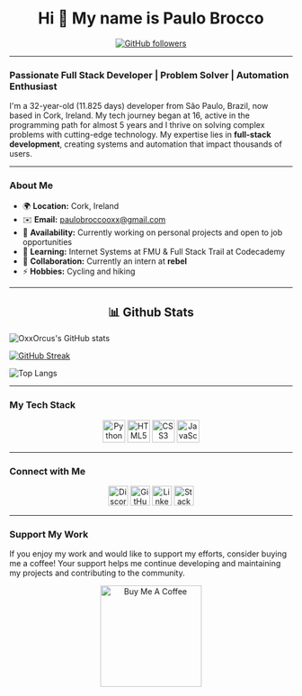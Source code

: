 <h1 align="center">Hi 👋 My name is Paulo Brocco</h1>

<p align="center">
  <a href="https://www.github.com/oxxorcus" target="_blank" rel="noreferrer">
    <img src="https://img.shields.io/github/followers/oxxorcus?logo=github&style=for-the-badge&color=3382ed&labelColor=171717" alt="GitHub followers"/>
  </a>
</p>

---

### Passionate Full Stack Developer | Problem Solver | Automation Enthusiast

I'm a 32-year-old (11.825 days) developer from São Paulo, Brazil, now based in Cork, Ireland. My tech journey began at 16, active in the programming path for almost 5 years and I thrive on solving complex problems with cutting-edge technology. My expertise lies in **full-stack development**, creating systems and automation that impact thousands of users.

---

### About Me

- 🌍  **Location:** Cork, Ireland
- ✉️  **Email:** [paulobroccooxx@gmail.com](mailto:paulobroccooxx@gmail.com)
- 🚀  **Availability:** Currently working on personal projects and open to job opportunities
- 🧠  **Learning:** Internet Systems at FMU & Full Stack Trail at Codecademy
- 🤝  **Collaboration:** Currently an intern at **rebel**
- ⚡  **Hobbies:** Cycling and hiking

---

<h2 align="center">📊 Github Stats</h2>

  ![OxxOrcus's GitHub stats](https://github-readme-stats.vercel.app/api?username=OxxOrcus&show_icons=true&theme=radical)

  [![GitHub Streak](https://streak-stats.demolab.com?user=OxxOrcus&theme=radical)](https://git.io/streak-stats)

  ![Top Langs](https://github-readme-stats.vercel.app/api/top-langs/?username=OxxOrcus&layout=compact&theme=radical)


---
### My Tech Stack

<p align="center">
  <a href="https://www.python.org/" target="_blank" rel="noreferrer"><img src="https://raw.githubusercontent.com/danielcranney/readme-generator/main/public/icons/skills/python-colored.svg" width="40" height="40" alt="Python" title="Python - Expertise in building backend systems"/></a>
  <a href="https://developer.mozilla.org/en-US/docs/Glossary/HTML5" target="_blank" rel="noreferrer"><img src="https://raw.githubusercontent.com/danielcranney/readme-generator/main/public/icons/skills/html5-colored.svg" width="40" height="40" alt="HTML5" title="HTML5 - Crafting responsive and dynamic web pages"/></a>
  <a href="https://www.w3.org/" target="_blank" rel="noreferrer"><img src="https://raw.githubusercontent.com/danielcranney/readme-generator/main/public/icons/skills/css3-colored.svg" width="40" height="40" alt="CSS3" title="CSS3 - Styling modern web applications"/></a>
  <a href="https://developer.mozilla.org/en-US/docs/Web/JavaScript" target="_blank" rel="noreferrer"><img src="https://raw.githubusercontent.com/danielcranney/readme-generator/main/public/icons/skills/javascript-colored.svg" width="40" height="40" alt="JavaScript" title="JavaScript - Building interactive web experiences"/></a>
  </p>

---

### Connect with Me

<p align="center">
  <a href="https://discord.com/users/paulobrocco5755" target="_blank" rel="noreferrer"><img src="https://raw.githubusercontent.com/danielcranney/readme-generator/main/public/icons/socials/discord.svg" width="35" height="35" alt="Discord"/></a>
  <a href="https://www.github.com/OxxOrcus" target="_blank" rel="noreferrer"><img src="https://raw.githubusercontent.com/danielcranney/readme-generator/main/public/icons/socials/github-dark.svg" width="35" height="35" alt="GitHub"/></a>
  <a href="https://www.linkedin.com/in/paulo-brocco/" target="_blank" rel="noreferrer"><img src="https://raw.githubusercontent.com/danielcranney/readme-generator/main/public/icons/socials/linkedin.svg" width="35" height="35" alt="LinkedIn"/></a>
  <a href="https://stackoverflow.com/users/21707769/paulo-brocco" target="_blank" rel="noreferrer"><img src="https://raw.githubusercontent.com/danielcranney/readme-generator/main/public/icons/socials/stackoverflow.svg" width="35" height="35" alt="Stack Overflow"/></a>
</p>

---


### Support My Work

If you enjoy my work and would like to support my efforts, consider buying me a coffee! Your support helps me continue developing and maintaining my projects and contributing to the community.

<p align="center">
  <a href="https://www.buymeacoffee.com/OxxOrcusPBROCCO">
    <img src="https://cdn.buymeacoffee.com/buttons/v2/default-yellow.png" width="180" alt="Buy Me A Coffee"/>
  </a>
</p>
